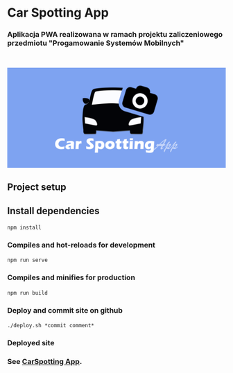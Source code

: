 # **Car Spotting App**

### Aplikacja PWA realizowana w ramach projektu zaliczeniowego przedmiotu "Progamowanie Systemów Mobilnych" 
<br>

<p align="center">
  <img src="./UML%20and%20Prototype/img/logoo.png"/>
</p>

## **Project setup**

## Install dependencies
```
npm install
```

### Compiles and hot-reloads for development
```
npm run serve
```

### Compiles and minifies for production
```
npm run build
```

### Deploy and commit site on github
```
./deploy.sh *commit comment*
```

### Deployed site
### See [**CarSpotting App**](Dziadoszwiktor.github.io/CarSpottingApp).



